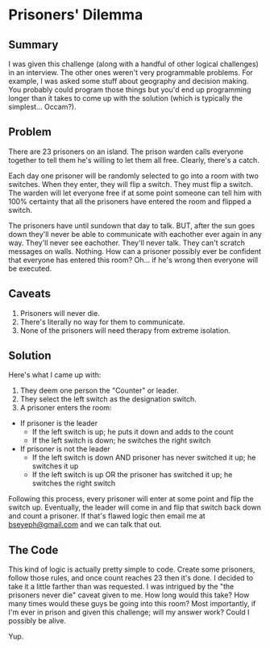 # Prisoners' Dilemma

## Summary

I was given this challenge (along with a handful of other logical challenges) in an interview. The other ones weren't very programmable problems. For example, I was asked some stuff about geography and decision making. You probably could program those things but you'd end up programming longer than it takes to come up with the solution (which is typically the simplest... Occam?).

## Problem

There are 23 prisoners on an island. The prison warden calls everyone together to tell them he's willing to let them all free. Clearly, there's a catch. 

Each day one prisoner will be randomly selected to go into a room with two switches. When they enter, they will flip a switch. They must flip a switch. The warden will let everyone free if at some point someone can tell him with 100% certainty that all the prisoners have entered the room and flipped a switch.

The prisoners have until sundown that day to talk. BUT, after the sun goes down they'll never be able to communicate with eachother ever again in any way. They'll never see eachother. They'll never talk. They can't scratch messages on walls. Nothing. How can a prisoner possibly ever be confident that everyone has entered this room? Oh... if he's wrong then everyone will be executed.

## Caveats

1. Prisoners will never die.
2. There's literally no way for them to communicate.
3. None of the prisoners will need therapy from extreme isolation.

## Solution

Here's what I came up with:

1. They deem one person the "Counter" or leader.
2. They select the left switch as the designation switch.
3. A prisoner enters the room:
  - If prisoner is the leader
    - If the left switch is up; he puts it down and adds to the count
    - If the left switch is down; he switches the right switch
  - If prisoner is not the leader
    - If the left switch is down AND prisoner has never switched it up; he switches it up
    - If the left switch is up OR the prisoner has switched it up; he switches the right switch
    
Following this process, every prisoner will enter at some point and flip the switch up. Eventually, the leader will come in and flip that switch back down and count a prisoner. If that's flawed logic then email me at bseyeph@gmail.com and we can talk that out.

## The Code

This kind of logic is actually pretty simple to code. Create some prisoners, follow those rules, and once count reaches 23 then it's done. I decided to take it a little farther than was requested. I was intrigued by the "the prisoners never die" caveat given to me. How long would this take? How many times would these guys be going into this room? Most importantly, if I'm ever in prison and given this challenge; will my answer work? Could I possibly be alive.

Yup.
